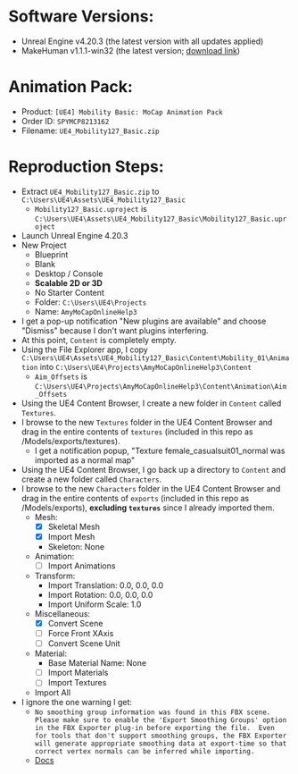 # Software Versions:
  - Unreal Engine v4.20.3 (the latest version with all updates applied)
  - MakeHuman v1.1.1-win32 (the latest version; [download link](http://download.tuxfamily.org/makehuman/releases/1.1.1/makehuman-1.1.1-win32.zip))

# Animation Pack:
  - Product: `[UE4] Mobility Basic: MoCap Animation Pack`
  - Order ID: `SPYMCP8213162`
  - Filename: `UE4_Mobility127_Basic.zip`

# Reproduction Steps:

  - Extract `UE4_Mobility127_Basic.zip` to `C:\Users\UE4\Assets\UE4_Mobility127_Basic`
    + `Mobility127_Basic.uproject` is `C:\Users\UE4\Assets\UE4_Mobility127_Basic\Mobility127_Basic.uproject`
  - Launch Unreal Engine 4.20.3
  - New Project
    + Blueprint
    + Blank
    + Desktop / Console
    + **Scalable 2D or 3D**
    + No Starter Content
    + Folder: `C:\Users\UE4\Projects`
    + Name: `AmyMoCapOnlineHelp3`
  - I get a pop-up notification "New plugins are available" and choose "Dismiss" because I don't want plugins interfering.
  - At this point, `Content` is completely empty.
  - Using the File Explorer app, I copy `C:\Users\UE4\Assets\UE4_Mobility127_Basic\Content\Mobility_01\Animation` into `C:\Users\UE4\Projects\AmyMoCapOnlineHelp3\Content`
    + `Aim_Offsets` is `C:\Users\UE4\Projects\AmyMoCapOnlineHelp3\Content\Animation\Aim_Offsets`
  - Using the UE4 Content Browser, I create a new folder in `Content` called `Textures`.
  - I browse to the new `Textures` folder in the UE4 Content Browser and drag in the entire contents of `textures` (included in this repo as /Models/exports/textures).
    + I get a notification popup, "Texture female_casualsuit01_normal was imported as a normal map"
  - Using the UE4 Content Browser, I go back up a directory to `Content` and create a new folder called `Characters`.
  - I browse to the new `Characters` folder in the UE4 Content Browser and drag in the entire contents of `exports` (included in this repo as /Models/exports), **excluding `textures`** since I already imported them.
    + Mesh:
      * [x] Skeletal Mesh
      * [x] Import Mesh
      * Skeleton: None
    + Animation:
      * [ ] Import Animations
    + Transform:
      * Import Translation: 0.0, 0.0, 0.0
      * Import Rotation: 0.0, 0.0, 0.0
      * Import Uniform Scale: 1.0
    + Miscellaneous:
      * [x] Convert Scene
      * [ ] Force Front XAxis
      * [ ] Convert Scene Unit
    + Material:
      * Base Material Name: None
      * [ ] Import Materials
      * [ ] Import Textures
    + Import All
  - I ignore the one warning I get:
    + `No smoothing group information was found in this FBX scene.  Please make sure to enable the 'Export Smoothing Groups' option in the FBX Exporter plug-in before exporting the file.  Even for tools that don't support smoothing groups, the FBX Exporter will generate appropriate smoothing data at export-time so that correct vertex normals can be inferred while importing.`
    + [Docs](https://docs.unrealengine.com/en-us/Shared/Editor/FbxErrors?utm_source=editor&utm_medium=docs&utm_campaign=msg_log)





